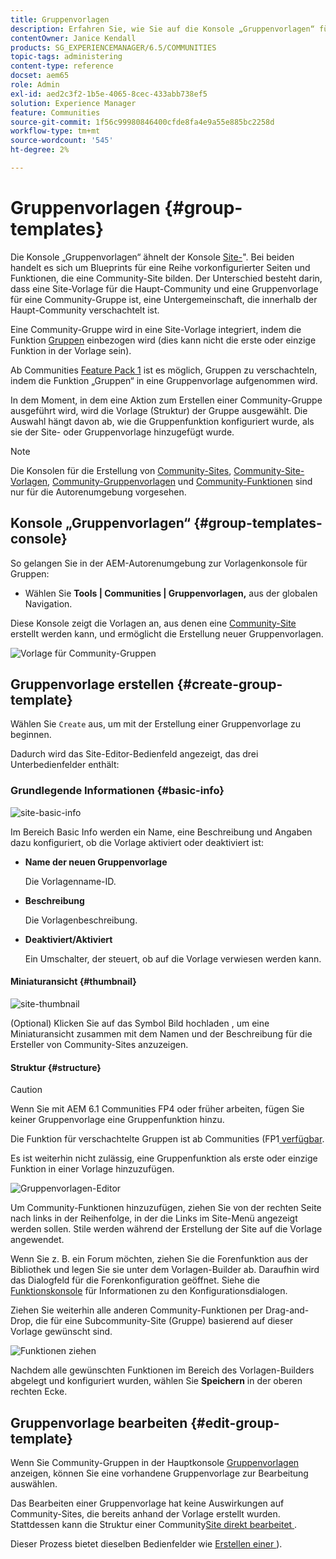 ```yaml
---
title: Gruppenvorlagen
description: Erfahren Sie, wie Sie auf die Konsole „Gruppenvorlagen“ für eine Reihe vorab verkabelter Seiten und Funktionen zugreifen können, die eine Community-Site bilden.
contentOwner: Janice Kendall
products: SG_EXPERIENCEMANAGER/6.5/COMMUNITIES
topic-tags: administering
content-type: reference
docset: aem65
role: Admin
exl-id: aed2c3f2-1b5e-4065-8cec-433abb738ef5
solution: Experience Manager
feature: Communities
source-git-commit: 1f56c99980846400cfde8fa4e9a55e885bc2258d
workflow-type: tm+mt
source-wordcount: '545'
ht-degree: 2%

---
```


# Gruppenvorlagen {#group-templates}

Die Konsole „Gruppenvorlagen“ ähnelt der Konsole [Site-](/help/communities/sites.md)&quot;. Bei beiden handelt es sich um Blueprints für eine Reihe vorkonfigurierter Seiten und Funktionen, die eine Community-Site bilden. Der Unterschied besteht darin, dass eine Site-Vorlage für die Haupt-Community und eine Gruppenvorlage für eine Community-Gruppe ist, eine Untergemeinschaft, die innerhalb der Haupt-Community verschachtelt ist.

Eine Community-Gruppe wird in eine Site-Vorlage integriert, indem die Funktion [Gruppen](/help/communities/functions.md#groups-function) einbezogen wird (dies kann nicht die erste oder einzige Funktion in der Vorlage sein).

Ab Communities [Feature Pack 1](/help/communities/deploy-communities.md#latestfeaturepack) ist es möglich, Gruppen zu verschachteln, indem die Funktion „Gruppen“ in eine Gruppenvorlage aufgenommen wird.

In dem Moment, in dem eine Aktion zum Erstellen einer Community-Gruppe ausgeführt wird, wird die Vorlage (Struktur) der Gruppe ausgewählt. Die Auswahl hängt davon ab, wie die Gruppenfunktion konfiguriert wurde, als sie der Site- oder Gruppenvorlage hinzugefügt wurde.

>[!NOTE]
>
>Die Konsolen für die Erstellung von [Community-Sites](/help/communities/sites-console.md), [Community-Site-Vorlagen](/help/communities/sites.md), [Community-Gruppenvorlagen](/help/communities/tools-groups.md) und [Community-Funktionen](/help/communities/functions.md) sind nur für die Autorenumgebung vorgesehen.

## Konsole „Gruppenvorlagen“ {#group-templates-console}

So gelangen Sie in der AEM-Autorenumgebung zur Vorlagenkonsole für Gruppen:

* Wählen Sie **Tools | Communities | Gruppenvorlagen,** aus der globalen Navigation.

Diese Konsole zeigt die Vorlagen an, aus denen eine [Community-Site](/help/communities/sites-console.md) erstellt werden kann, und ermöglicht die Erstellung neuer Gruppenvorlagen.

![Vorlage für Community-Gruppen](assets/groups-template.png)

## Gruppenvorlage erstellen {#create-group-template}

Wählen Sie `Create` aus, um mit der Erstellung einer Gruppenvorlage zu beginnen.

Dadurch wird das Site-Editor-Bedienfeld angezeigt, das drei Unterbedienfelder enthält:

### Grundlegende Informationen {#basic-info}

![site-basic-info](assets/site-basic-info.png)

Im Bereich Basic Info werden ein Name, eine Beschreibung und Angaben dazu konfiguriert, ob die Vorlage aktiviert oder deaktiviert ist:

* **Name der neuen Gruppenvorlage**

  Die Vorlagenname-ID.

* **Beschreibung**

  Die Vorlagenbeschreibung.

* **Deaktiviert/Aktiviert**

  Ein Umschalter, der steuert, ob auf die Vorlage verwiesen werden kann.

#### Miniaturansicht {#thumbnail}

![site-thumbnail](assets/site-thumbnail.png)

(Optional) Klicken Sie auf das Symbol Bild hochladen , um eine Miniaturansicht zusammen mit dem Namen und der Beschreibung für die Ersteller von Community-Sites anzuzeigen.

#### Struktur {#structure}

>[!CAUTION]
>
>Wenn Sie mit AEM 6.1 Communities FP4 oder früher arbeiten, fügen Sie keiner Gruppenvorlage eine Gruppenfunktion hinzu.
>
>Die Funktion für verschachtelte Gruppen ist ab Communities (FP1[ verfügbar](/help/communities/communities.md#latestfeaturepack).
>
>Es ist weiterhin nicht zulässig, eine Gruppenfunktion als erste oder einzige Funktion in einer Vorlage hinzuzufügen.

![Gruppenvorlagen-Editor](assets/template-editor.png)

Um Community-Funktionen hinzuzufügen, ziehen Sie von der rechten Seite nach links in der Reihenfolge, in der die Links im Site-Menü angezeigt werden sollen. Stile werden während der Erstellung der Site auf die Vorlage angewendet.

Wenn Sie z. B. ein Forum möchten, ziehen Sie die Forenfunktion aus der Bibliothek und legen Sie sie unter dem Vorlagen-Builder ab. Daraufhin wird das Dialogfeld für die Forenkonfiguration geöffnet. Siehe die [Funktionskonsole](/help/communities/functions.md) für Informationen zu den Konfigurationsdialogen.

Ziehen Sie weiterhin alle anderen Community-Funktionen per Drag-and-Drop, die für eine Subcommunity-Site (Gruppe) basierend auf dieser Vorlage gewünscht sind.

![Funktionen ziehen](assets/dragfunctions.png)

Nachdem alle gewünschten Funktionen im Bereich des Vorlagen-Builders abgelegt und konfiguriert wurden, wählen Sie **Speichern** in der oberen rechten Ecke.

## Gruppenvorlage bearbeiten {#edit-group-template}

Wenn Sie Community-Gruppen in der Hauptkonsole [Gruppenvorlagen](#group-templates-console) anzeigen, können Sie eine vorhandene Gruppenvorlage zur Bearbeitung auswählen.

Das Bearbeiten einer Gruppenvorlage hat keine Auswirkungen auf Community-Sites, die bereits anhand der Vorlage erstellt wurden. Stattdessen kann die Struktur einer Community[Site direkt bearbeitet ](/help/communities/sites-console.md#modify-structure).

Dieser Prozess bietet dieselben Bedienfelder wie [Erstellen einer ](#create-group-template)).
